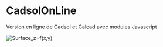 
# CadsolOnLine
Version en ligne de Cadsol et Calcad
avec modules Javascript


![Surface_z=f(x,y)](https://user-images.githubusercontent.com/24637950/233867594-d15e9dbb-15f0-4553-9edd-30020c25feb0.jpg)
